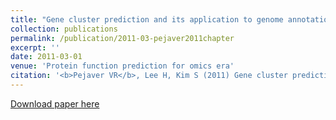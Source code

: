 ```yaml
---
title: "Gene cluster prediction and its application to genome annotation"
collection: publications
permalink: /publication/2011-03-pejaver2011chapter
excerpt: ''
date: 2011-03-01
venue: 'Protein function prediction for omics era'
citation: '<b>Pejaver VR</b>, Lee H, Kim S (2011) Gene cluster prediction and its application to genome annotation. <i>Protein function prediction for omics era</i> 35-54.'
---
```

[Download paper here](http://vpejaver.github.io/files/2011-03-pejaver2011chapter.pdf)

